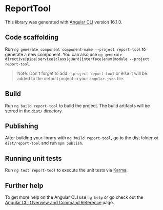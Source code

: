 # ReportTool

This library was generated with [Angular CLI](https://github.com/angular/angular-cli) version 16.1.0.

## Code scaffolding

Run `ng generate component component-name --project report-tool` to generate a new component. You can also use `ng generate directive|pipe|service|class|guard|interface|enum|module --project report-tool`.
> Note: Don't forget to add `--project report-tool` or else it will be added to the default project in your `angular.json` file. 

## Build

Run `ng build report-tool` to build the project. The build artifacts will be stored in the `dist/` directory.

## Publishing

After building your library with `ng build report-tool`, go to the dist folder `cd dist/report-tool` and run `npm publish`.

## Running unit tests

Run `ng test report-tool` to execute the unit tests via [Karma](https://karma-runner.github.io).

## Further help

To get more help on the Angular CLI use `ng help` or go check out the [Angular CLI Overview and Command Reference](https://angular.io/cli) page.
